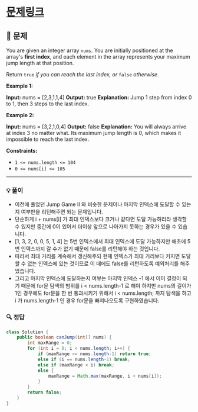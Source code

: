 # [문제링크](https://leetcode.com/problems/jump-game/)

## 📝 문제

You are given an integer array `nums`. You are initially positioned at the array's **first index**, and each element in the array represents your maximum jump length at that position.

Return `true` _if you can reach the last index, or_ `false` _otherwise_.

**Example 1:**

**Input:** nums = [2,3,1,1,4]
**Output:** true
**Explanation:** Jump 1 step from index 0 to 1, then 3 steps to the last index.

**Example 2:**

**Input:** nums = [3,2,1,0,4]
**Output:** false
**Explanation:** You will always arrive at index 3 no matter what. Its maximum jump length is 0, which makes it impossible to reach the last index.

**Constraints:**

- `1 <= nums.length <= 104`
- `0 <= nums[i] <= 105`

---

### 💡 풀이

- 이전에 풀었던 Jump Game II 와 비슷한 문제이나 마지막 인덱스에 도달할 수 있는지 여부만을 리턴해주면 되는 문제입니다.
- 단순하게  i + nums[i] 가 최대 인덱스보다 크거나 같다면 도달 가능하리라 생각할 수 있지만 중간에 0이 있어서 더이상 앞으로 나아가지 못하는 경우가 있을 수 있습니다.
- \[1, 3, 2, 0, 0, 5, 1, 4\] 는 5번 인덱스에서 최대 인덱스에 도달 가능하지만 애초에 5번 인덱스까지 갈 수가 없기 때문에 false를 리턴해야 하는 것입니다.
- 따라서 최대 거리를 계속해서 갱신해주되 현재 인덱스가 최대 거리보다 커지면 도달할 수 없는 인덱스에 있는 것이므로 이 때에도 false를 리턴하도록 예외처리를 해주었습니다.
- 그리고 마지막 인덱스에 도달하는지 여부는 마지막 인덱스 -1 에서 이미 결정이 되기 때문에 for문 탐색의 범위를 i < nums.length-1 로 해야 하지만 nums의 길이가 1인 경우에도 for문을 한 번 통과시키기 위해서 i < nums.length; 까지 탐색을 하고 i 가 nums.length-1 인 경우 for문을 빠져나오도록 구현하였습니다.


### 🔍 정답

```java
class Solution {
    public boolean canJump(int[] nums) {
        int maxRange = 0;
        for (int i = 0; i < nums.length; i++) {
            if (maxRange >= nums.length-1) return true;
            else if (i == nums.length-1) break;
            else if (maxRange < i) break;
            else {
                maxRange = Math.max(maxRange, i + nums[i]);
            }
        }   
        return false;
    }
}
```